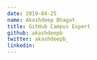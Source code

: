 ```yaml
---
date: 2019-04-25
name: Akashdeep Bhagat
title: GitHub Campus Expert
github: akashdeepb
twitter: akashdeepb_
linkedin: 
---
```

